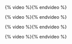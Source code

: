 {% video %}{% endvideo %}

{% video %}{% endvideo %}

{% video %}{% endvideo %}

{% video %}{% endvideo %}